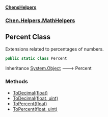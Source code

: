
#### [ChensHelpers](./index 'index')

### [Chen.Helpers.MathHelpers](./Chen-Helpers-MathHelpers 'Chen.Helpers.MathHelpers')

## Percent Class
Extensions related to percentages of numbers.  
```csharp
public static class Percent
```
Inheritance [System.Object](https://docs.microsoft.com/en-us/dotnet/api/System.Object 'System.Object') &#129106; Percent  

### Methods
- [ToDecimal(float)](./Chen-Helpers-MathHelpers-Percent-ToDecimal(float) 'Chen.Helpers.MathHelpers.Percent.ToDecimal(float)')
- [ToDecimal(float, uint)](./Chen-Helpers-MathHelpers-Percent-ToDecimal(float_uint) 'Chen.Helpers.MathHelpers.Percent.ToDecimal(float, uint)')
- [ToPercent(float)](./Chen-Helpers-MathHelpers-Percent-ToPercent(float) 'Chen.Helpers.MathHelpers.Percent.ToPercent(float)')
- [ToPercent(float, uint)](./Chen-Helpers-MathHelpers-Percent-ToPercent(float_uint) 'Chen.Helpers.MathHelpers.Percent.ToPercent(float, uint)')
